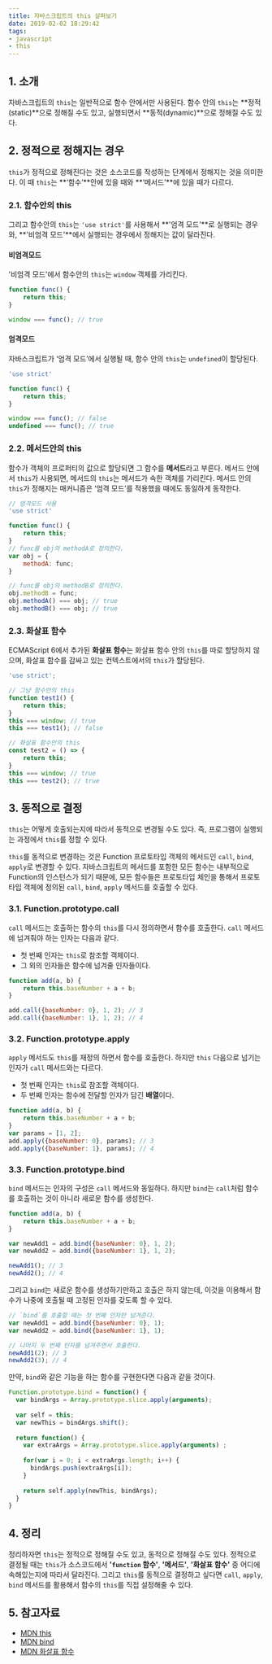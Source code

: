 ```yaml
---
title: 자바스크립트의 this 살펴보기
date: 2019-02-02 18:29:42
tags:
- javascript
- this
---
```


## 1. 소개

자바스크립트의 `this`는 일반적으로 함수 안에서만 사용된다. 함수 안의 `this`는 **정적(static)**으로 정해질 수도 있고, 실행되면서 **동적(dynamic)**으로 정해질 수도 있다.

## 2. 정적으로 정해지는 경우

`this`가 정적으로 정해진다는 것은 소스코드를 작성하는 단계에서 정해지는 것을 의미한다. 이 때 `this`는 **‘함수’**안에 있을 때와 **‘메서드’**에 있을 때가 다르다.

### 2.1. 함수안의 this

그리고 함수안의 `this`는 `'use strict'`를 사용해서 **'엄격 모드'**로 실행되는 경우와, **'비엄격 모드'**에서 실행되는 경우에서 정해지는 값이 달라진다.

#### 비엄격모드

'비엄격 모드'에서 함수안의 `this`는 `window` 객체를 가리킨다.

```javascript
function func() {
    return this;
}

window === func(); // true
```

#### 엄격모드

자바스크립트가 ‘엄격 모드’에서 실행될 때, 함수 안의 `this`는 `undefined`이 할당된다.

```javascript
'use strict'

function func() {
    return this;
}

window === func(); // false
undefined === func(); // true
```

### 2.2. 메서드안의 this

함수가 객체의 프로퍼티의 값으로 할당되면 그 함수를 **메서드**라고 부른다. 메서드 안에서 `this`가 사용되면, 메서드의 `this`는 메서드가 속한 객체를 가리킨다. 메서드 안의 `this`가 정해지는 매커니즘은 ‘엄격 모드’를 적용했을 때에도 동일하게 동작한다.

```javascript
// 엄격모드 사용
'use strict'

function func() {
    return this;
}
// func를 obj의 methodA로 정의한다.
var obj = {
    methodA: func;
}

// func를 obj의 methodB로 정의한다.
obj.methodB = func;
obj.methodA() === obj; // true
obj.methodB() === obj; // true
```

### 2.3. 화살표 함수

ECMAScript 6에서 추가된 **화살표 함수**는 화살표 함수 안의 `this`를 따로 할당하지 않으며, 화살표 함수를 감싸고 있는 컨텍스트에서의 `this`가 할당된다.

```javascript
'use strict';

// 그냥 함수안의 this
function test1() {
    return this;
}
this === window; // true
this === test1(); // false

// 화살표 함수안의 this
const test2 = () => {
    return this;
}
this === window; // true
this === test2(); // true
```

## 3. 동적으로 결정

`this`는 어떻게 호출되는지에 따라서 동적으로 변경될 수도 있다. 즉, 프로그램이 실행되는 과정에서 `this`를 정할 수 있다.

`this`를 동적으로 변경하는 것은 Function 프로토타입 객체의 메서드인 `call`, `bind`, `apply`로 변경할 수 있다. 자바스크립트의 메서드를 포함한 모든 함수는 내부적으로 Function의 인스턴스가 되기 때문에, 모든 함수들은 프로토타입 체인을 통해서 프로토타입 객체에 정의된 `call`, `bind`, `apply` 메서드를 호출할 수 있다. 

### 3.1. Function.prototype.call

`call` 메서드는 호출하는 함수의 `this`를 다시 정의하면서 함수를 호출한다. `call` 메서드에 넘겨줘야 하는 인자는 다음과 같다.

* 첫 번째 인자는 `this`로 참조할 객체이다.
* 그 외의 인자들은 함수에 넘겨줄 인자들이다.

```javascript
function add(a, b) {
    return this.baseNumber + a + b;
}

add.call({baseNumber: 0}, 1, 2); // 3
add.call({baseNumber: 1}, 1, 2); // 4
```

### 3.2. Function.prototype.apply

`apply` 메서드도 `this`를 재정의 하면서 함수를 호출한다. 하지만 `this` 다음으로 넘기는 인자가 `call` 메서드와는 다르다.

* 첫 번째 인자는 `this`로 참조할 객체이다.
* 두 번째 인자는 함수에 전달할 인자가 담긴 **배열**이다.

```javascript
function add(a, b) {
    return this.baseNumber + a + b;
}
var params = [1, 2];
add.apply({baseNumber: 0}, params); // 3
add.apply({baseNumber: 1}, params); // 4
```

### 3.3. Function.prototype.bind

`bind` 메서드는 인자의 구성은 `call` 메서드와 동일하다. 하지만 `bind`는 `call`처럼 함수를 호출하는 것이 아니라 새로운 함수를 생성한다.

```javascript
function add(a, b) {
    return this.baseNumber + a + b;
}

var newAdd1 = add.bind({baseNumber: 0}, 1, 2); 
var newAdd2 = add.bind({baseNumber: 1}, 1, 2);

newAdd1(); // 3
newAdd2(); // 4
```

그리고 `bind`는 새로운 함수를 생성하기만하고 호출은 하지 않는데, 이것을 이용해서 함수가 나중에 호출될 때 고정된 인자를 갖도록 할 수 있다.

```javascript
// `bind`를 호출할 때는 첫 번째 인자만 넘겨준다.
var newAdd1 = add.bind({baseNumber: 0}, 1); 
var newAdd2 = add.bind({baseNumber: 1}, 1);

// 나머지 두 번째 인자를 넘겨주면서 호출한다.
newAdd1(2); // 3
newAdd2(3); // 4
```

만약, `bind`와 같은 기능을 하는 함수를 구현한다면 다음과 같을 것이다.

```javascript
Function.prototype.bind = function() {
  var bindArgs = Array.prototype.slice.apply(arguments);
  
  var self = this;
  var newThis = bindArgs.shift();
  
  return function() {
    var extraArgs = Array.prototype.slice.apply(arguments) ;
    
    for(var i = 0; i < extraArgs.length; i++) {
      bindArgs.push(extraArgs[i]);
    }
    
    return self.apply(newThis, bindArgs);
  }
}    
```

## 4. 정리

정리하자면 `this`는 정적으로 정해질 수도 있고, 동적으로 정해질 수도 있다. 정적으로 결정될 때는 `this`가 소스코드에서 **'`function` 함수'**, **'메서드'**, **'화살표 함수'** 중 어디에 속해있는지에 따라서 달라진다. 그리고 `this`를 동적으로 결정하고 싶다면 `call`, `apply`, `bind` 메서드를 활용해서 함수의 `this`를 직접 설정해줄 수 있다.

## 5. 참고자료

* [MDN this](https://developer.mozilla.org/ko/docs/Web/JavaScript/Reference/Operators/this)
* [MDN bind](https://developer.mozilla.org/ko/docs/Web/JavaScript/Reference/Global_Objects/Function/bind)
* [MDN 화살표  함수](https://developer.mozilla.org/ko/docs/Web/JavaScript/Reference/Functions/%EC%95%A0%EB%A1%9C%EC%9A%B0_%ED%8E%91%EC%85%98)